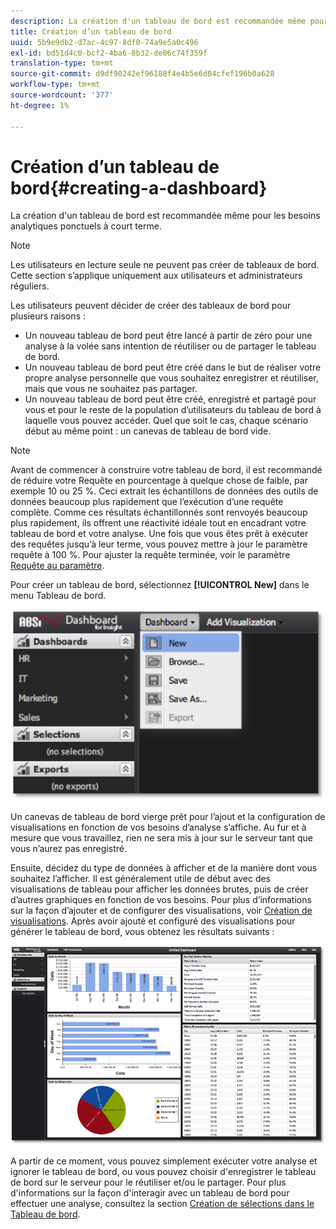 ```yaml
---
description: La création d'un tableau de bord est recommandée même pour les besoins analytiques ponctuels à court terme.
title: Création d’un tableau de bord
uuid: 5b9e9db2-d7ac-4c97-8df0-74a9e5a0c496
exl-id: bd51d4c0-bcf2-4ba6-8b32-de06c74f359f
translation-type: tm+mt
source-git-commit: d9df90242ef96188f4e4b5e6d04cfef196b0a628
workflow-type: tm+mt
source-wordcount: '377'
ht-degree: 1%

---
```


# Création d’un tableau de bord{#creating-a-dashboard}

La création d&#39;un tableau de bord est recommandée même pour les besoins analytiques ponctuels à court terme.

>[!NOTE]
>
>Les utilisateurs en lecture seule ne peuvent pas créer de tableaux de bord. Cette section s’applique uniquement aux utilisateurs et administrateurs réguliers.

Les utilisateurs peuvent décider de créer des tableaux de bord pour plusieurs raisons :

* Un nouveau tableau de bord peut être lancé à partir de zéro pour une analyse à la volée sans intention de réutiliser ou de partager le tableau de bord.
* Un nouveau tableau de bord peut être créé dans le but de réaliser votre propre analyse personnelle que vous souhaitez enregistrer et réutiliser, mais que vous ne souhaitez pas partager.
* Un nouveau tableau de bord peut être créé, enregistré et partagé pour vous et pour le reste de la population d’utilisateurs du tableau de bord à laquelle vous pouvez accéder. Quel que soit le cas, chaque scénario début au même point : un canevas de tableau de bord vide.

>[!NOTE]
>
>Avant de commencer à construire votre tableau de bord, il est recommandé de réduire votre Requête en pourcentage à quelque chose de faible, par exemple 10 ou 25 %. Ceci extrait les échantillons de données des outils de données beaucoup plus rapidement que l’exécution d’une requête complète. Comme ces résultats échantillonnés sont renvoyés beaucoup plus rapidement, ils offrent une réactivité idéale tout en encadrant votre tableau de bord et votre analyse. Une fois que vous êtes prêt à exécuter des requêtes jusqu’à leur terme, vous pouvez mettre à jour le paramètre requête à 100 %. Pour ajuster la requête terminée, voir le paramètre [Requête au paramètre](../../../home/c-adobe-data-workbench-dashboard/c-dashboards/c-query-to-parameter.md#concept-33db106e28bc4108bca9e8d0a440d323).

Pour créer un tableau de bord, sélectionnez **[!UICONTROL New]** dans le menu Tableau de bord.

![](assets/new_dashboard.png)

Un canevas de tableau de bord vierge prêt pour l’ajout et la configuration de visualisations en fonction de vos besoins d’analyse s’affiche. Au fur et à mesure que vous travaillez, rien ne sera mis à jour sur le serveur tant que vous n’aurez pas enregistré.

Ensuite, décidez du type de données à afficher et de la manière dont vous souhaitez l’afficher. Il est généralement utile de début avec des visualisations de tableau pour afficher les données brutes, puis de créer d’autres graphiques en fonction de vos besoins. Pour plus d’informations sur la façon d’ajouter et de configurer des visualisations, voir [Création de visualisations](../../../home/c-adobe-data-workbench-dashboard/c-visualizations/t-creating-visualizations.md#task-c6f1d20fa2484aeeb9a8487625054ecf). Après avoir ajouté et configuré des visualisations pour générer le tableau de bord, vous obtenez les résultats suivants :

![](assets/after_configure.png)

A partir de ce moment, vous pouvez simplement exécuter votre analyse et ignorer le tableau de bord, ou vous pouvez choisir d&#39;enregistrer le tableau de bord sur le serveur pour le réutiliser et/ou le partager. Pour plus d&#39;informations sur la façon d&#39;interagir avec un tableau de bord pour effectuer une analyse, consultez la section [Création de sélections dans le Tableau de bord](../../../home/c-adobe-data-workbench-dashboard/c-making-selections-within-the-dashboard/c-making-selections-within-the-dashboard.md#concept-0989862de0044cc4bbfd7f4441275fc4).
